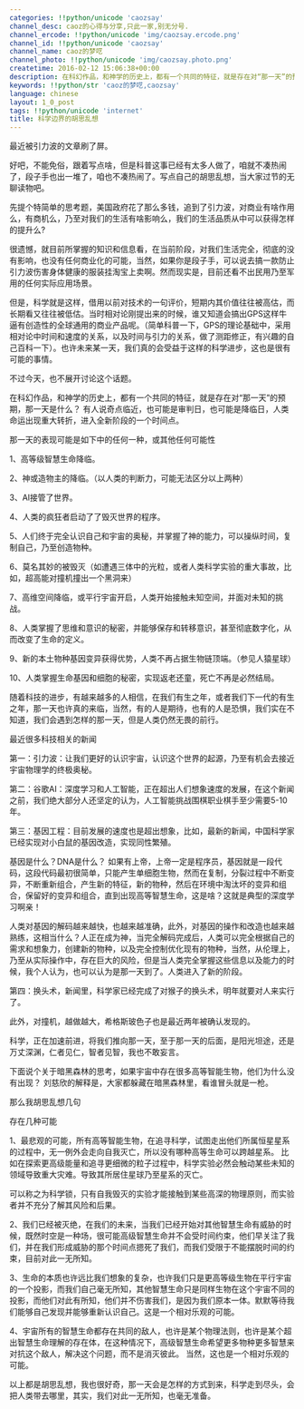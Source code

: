 ```yaml
---
categories: !!python/unicode 'caozsay'
channel_desc: caoz的心得与分享,只此一家,别无分号.
channel_ercode: !!python/unicode 'img/caozsay.ercode.png'
channel_id: !!python/unicode 'caozsay'
channel_name: caoz的梦呓
channel_photo: !!python/unicode 'img/caozsay.photo.png'
createtime: 2016-02-12 15:06:38+00:00
description: 在科幻作品，和神学的历史上，都有一个共同的特征，就是存在对“那一天”的预期，那一天是什么？ 有人说奇点临近，也可能是审判日，也可能是降临日，人类命运出现重大转折，进入全新阶段的一个时间点。
keywords: !!python/str 'caoz的梦呓,caozsay'
language: chinese
layout: 1_0_post
tags: !!python/unicode 'internet'
title: 科学边界的胡思乱想
---
```

<div class="rich_media_content" id="js_content">
<p>
         最近被引力波的文章刷了屏。
        </p>
<p>
</p>
<p>
         好吧，不能免俗，跟着写点啥，但是科普这事已经有太多人做了，咱就不凑热闹了，段子手也出一堆了，咱也不凑热闹了。写点自己的胡思乱想，当大家过节的无聊读物吧。
        </p>
<p>
</p>
<p>
         先提个特简单的思考题，美国政府花了那么多钱，追到了引力波，对商业有啥作用么，有商机么，乃至对我们的生活有啥影响么，我们的生活品质从中可以获得怎样的提升么?
        </p>
<p>
</p>
<p>
         很遗憾，就目前所掌握的知识和信息看，在当前阶段，对我们生活完全，彻底的没有影响，也没有任何商业化的可能，当然，如果你是段子手，可以说去搞一款防止引力波伤害身体健康的服装挂淘宝上卖啊。然而现实是，目前还看不出民用乃至军用的任何实际应用场景。
        </p>
<p>
</p>
<p>
         但是，科学就是这样，借用以前对技术的一句评价，短期内其价值往往被高估，而长期看又往往被低估。当时相对论刚提出来的时候，谁又知道会搞出GPS这样牛逼有创造性的全球通用的商业产品呢。（简单科普一下，GPS的理论基础中，采用相对论中时间和速度的关系，以及时间与引力的关系，做了测距修正，有兴趣的自己百科一下）。也许未来某一天，我们真的会受益于这样的科学进步，这也是很有可能的事情。
        </p>
<p>
</p>
<p>
         不过今天，也不展开讨论这个话题。
        </p>
<p>
</p>
<p>
         在科幻作品，和神学的历史上，都有一个共同的特征，就是存在对“那一天”的预期，那一天是什么？ 有人说奇点临近，也可能是审判日，也可能是降临日，人类命运出现重大转折，进入全新阶段的一个时间点。
        </p>
<p>
</p>
<p>
         那一天的表现可能是如下中的任何一种，或其他任何可能性
        </p>
<p>
</p>
<p>
         1、高等级智慧生命降临。
        </p>
<p>
         2、神或造物主的降临。（以人类的判断力，可能无法区分以上两种）
        </p>
<p>
         3、AI接管了世界。
        </p>
<p>
         4、人类的疯狂者启动了了毁灭世界的程序。
        </p>
<p>
         5、人们终于完全认识自己和宇宙的奥秘，并掌握了神的能力，可以操纵时间，复制自己，乃至创造物种。
        </p>
<p>
         6、莫名其妙的被毁灭（如遭遇三体中的光粒，或者人类科学实验的重大事故，比如，超高能对撞机撞出一个黑洞来）
        </p>
<p>
         7、高维空间降临，或平行宇宙开启，人类开始接触未知空间，并面对未知的挑战。
        </p>
<p>
         8、人类掌握了思维和意识的秘密，并能够保存和转移意识，甚至彻底数字化，从而改变了生命的定义。
        </p>
<p>
         9、新的本土物种基因变异获得优势，人类不再占据生物链顶端。（参见人猿星球）
        </p>
<p>
         10、人类掌握生命基因和细胞的秘密，实现返老还童，死亡不再是必然结局。
        </p>
<p>
</p>
<p>
         随着科技的进步，有越来越多的人相信，在我们有生之年，或者我们下一代的有生之年，那一天也许真的来临，当然，有的人是期待，也有的人是恐惧，我们实在不知道，我们会遇到怎样的那一天，但是人类仍然无畏的前行。
        </p>
<p>
</p>
<p>
         最近很多科技相关的新闻
        </p>
<p>
</p>
<p>
         第一：引力波：让我们更好的认识宇宙，认识这个世界的起源，乃至有机会去接近宇宙物理学的终极奥秘。
        </p>
<p>
</p>
<p>
         第二：谷歌AI：深度学习和人工智能，正在超出人们想象速度的发展，在这个新闻之前，我们绝大部分人还坚定的认为，人工智能挑战围棋职业棋手至少需要5-10年。
        </p>
<p>
</p>
<p>
         第三：基因工程：目前发展的速度也是超出想象，比如，最新的新闻，中国科学家已经实现对小白鼠的基因改造，实现同性繁殖。
        </p>
<p>
</p>
<p>
         基因是什么？DNA是什么？ 如果有上帝，上帝一定是程序员，基因就是一段代码，这段代码最初很简单，只能产生单细胞生物，然而在复制，分裂过程中不断变异，不断重新组合，产生新的特征，新的物种，然后在环境中淘汰坏的变异和组合，保留好的变异和组合，直到出现高等智慧生命，这是啥？这就是典型的深度学习啊亲！
        </p>
<p>
</p>
<p>
         人类对基因的解码越来越快，也越来越准确，此外，对基因的操作和改造也越来越熟练，这相当什么？人正在成为神，当完全解码完成后，人类可以完全根据自己的需求和想象力，创建新的物种，以及完全控制优化现有的物种，当然，从伦理上，乃至从实际操作中，存在巨大的风险，但是当人类完全掌握这些信息以及能力的时候，我个人认为，也可以认为是那一天到了。人类进入了新的阶段。
        </p>
<p>
</p>
<p>
         第四：换头术，新闻里，科学家已经完成了对猴子的换头术，明年就要对人来实行了。
        </p>
<p>
</p>
<p>
         此外，对撞机，越做越大，希格斯玻色子也是最近两年被确认发现的。
        </p>
<p>
</p>
<p>
         科学，正在加速前进，将我们推向那一天，至于那一天的后面，是阳光坦途，还是万丈深渊，仁者见仁，智者见智，我也不敢妄言。
        </p>
<p>
</p>
<p>
         下面说个关于暗黑森林的思考，如果宇宙中存在很多高等智能生物，他们为什么没有出现？ 刘慈欣的解释是，大家都躲藏在暗黑森林里，看谁冒头就是一枪。
        </p>
<p>
</p>
<p>
         那么我胡思乱想几句
        </p>
<p>
</p>
<p>
         存在几种可能
        </p>
<p>
</p>
<p>
         1、最悲观的可能，所有高等智能生物，在追寻科学，试图走出他们所属恒星星系的过程中，无一例外会走向自我灭亡，所以没有哪种高等生命可以跨越星系。 比如在探索更高级能量和追寻更细微的粒子过程中，科学实验必然会触动某些未知的领域导致重大灾难。导致其所居住星球乃至星系的灭亡。
        </p>
<p>
</p>
<p>
         可以称之为科学锁，只有自我毁灭的实验才能接触到某些高深的物理原则，而实验者并不充分了解其风险和后果。
        </p>
<p>
</p>
<p>
         2、我们已经被灭绝，在我们的未来，当我们已经开始对其他智慧生命有威胁的时候，既然时空是一种场，很可能高级智慧生命并不会受时间约束，他们早关注了我们，并在我们形成威胁的那个时间点摁死了我们，而我们受限于不能摆脱时间的约束，目前对此一无所知。
        </p>
<p>
</p>
<p>
         3、生命的本质也许远比我们想象的复杂，也许我们只是更高等级生物在平行宇宙的一个投影，而我们自己毫无所知，其他智慧生命只是同样生物在这个宇宙不同的投影，而他们对此有所知，他们并不伤害我们，是因为我们原本一体。默默等待我们能够自己发现并能够重新认识自己。这是一个相对乐观的可能。
        </p>
<p>
</p>
<p>
         4、宇宙所有的智慧生命都存在共同的敌人，也许是某个物理法则，也许是某个超出智慧生命理解的存在体，在这种情况下，高级智慧生命希望更多物种更多智慧来对抗这个敌人，解决这个问题，而不是消灭彼此。 当然，这也是一个相对乐观的可能。
        </p>
<p>
</p>
<p>
         以上都是胡思乱想，我也很好奇，那一天会是怎样的方式到来，科学走到尽头，会把人类带去哪里，其实，我们对此一无所知，也毫无准备。
        </p>
</div>